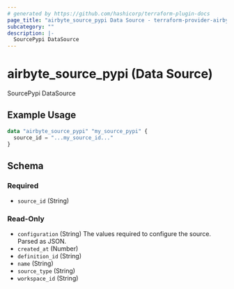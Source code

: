```yaml
---
# generated by https://github.com/hashicorp/terraform-plugin-docs
page_title: "airbyte_source_pypi Data Source - terraform-provider-airbyte"
subcategory: ""
description: |-
  SourcePypi DataSource
---
```


# airbyte_source_pypi (Data Source)

SourcePypi DataSource

## Example Usage

```terraform
data "airbyte_source_pypi" "my_source_pypi" {
  source_id = "...my_source_id..."
}
```

<!-- schema generated by tfplugindocs -->
## Schema

### Required

- `source_id` (String)

### Read-Only

- `configuration` (String) The values required to configure the source. Parsed as JSON.
- `created_at` (Number)
- `definition_id` (String)
- `name` (String)
- `source_type` (String)
- `workspace_id` (String)
